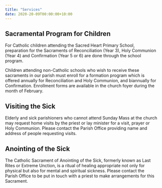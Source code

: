 ```yaml
---
title: "Services"
date: 2020-20-09T00:00:00+10:00
---
```


## Sacramental Program for Children

For Catholic children attending the Sacred Heart Primary School, preparation for the Sacraments of Reconciliation (Year 3), Holy Communion (Year 4) and Confirmation (Year 5 or 6) are done through the school program.

Children attending non-Catholic schools who wish to receive these sacraments in our parish must enroll for a formation program which is offered annually for Reconciliation and Holy Communion, and biannually for Confirmation. Enrollment forms are available in the church foyer during the month of February.

## Visiting the Sick

Elderly and sick parishioners who cannot attend Sunday Mass at the church may request home visits by the priest or lay minister for a visit, prayer or Holy Communion. Please contact the Parish Office providing name and address of people requesting visits.

## Anointing of the Sick

The Catholic Sacrament of Anointing of the Sick, formerly known as Last Rites or Extreme Unction, is a ritual of healing appropriate not only for physical but also for mental and spiritual sickness. Please contact the Parish Office to be put in touch with a priest to make arrangements for this Sacrament.
